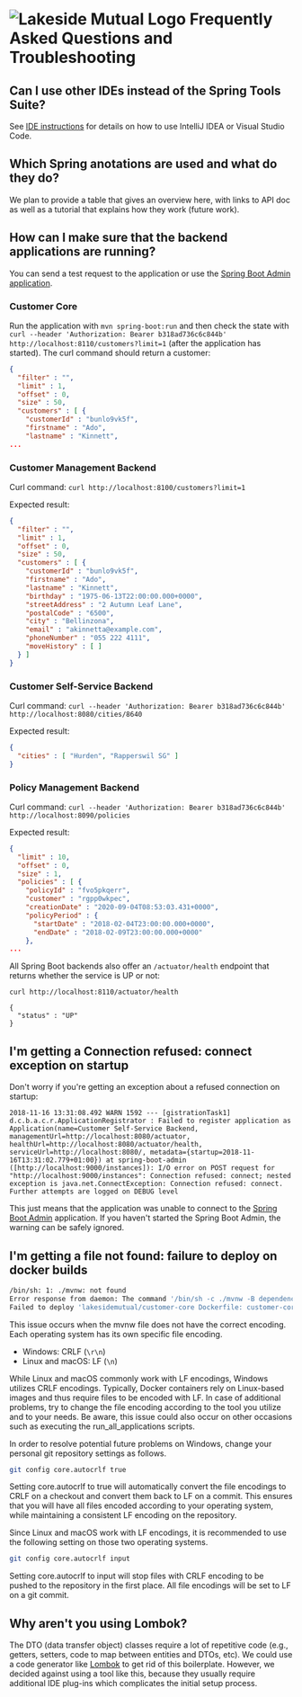 # ![Lakeside Mutual Logo](./resources/logo-32x32.png) Frequently Asked Questions and Troubleshooting

## Can I use other IDEs instead of the Spring Tools Suite?

See [IDE instructions](./IDE_INSTRUCTIONS.md) for details on how to use IntelliJ IDEA or Visual Studio Code.

## Which Spring anotations are used and what do they do? 

We plan to provide a table that gives an overview here, with links to API doc as well as a tutorial that explains how they work (future work).

## How can I make sure that the backend applications are running?

You can send a test request to the application or use the [Spring Boot Admin application](spring-boot-admin/README.md). 

### Customer Core
Run the application with `mvn spring-boot:run` and then check the state with `curl --header 'Authorization: Bearer b318ad736c6c844b' http://localhost:8110/customers?limit=1` (after the application has started). The curl command should return a customer:

```json
{
  "filter" : "",
  "limit" : 1,
  "offset" : 0,
  "size" : 50,
  "customers" : [ {
    "customerId" : "bunlo9vk5f",
    "firstname" : "Ado",
    "lastname" : "Kinnett",
...
```

### Customer Management Backend
Curl command: `curl http://localhost:8100/customers?limit=1`

Expected result:

```json
{
  "filter" : "",
  "limit" : 1,
  "offset" : 0,
  "size" : 50,
  "customers" : [ {
    "customerId" : "bunlo9vk5f",
    "firstname" : "Ado",
    "lastname" : "Kinnett",
    "birthday" : "1975-06-13T22:00:00.000+0000",
    "streetAddress" : "2 Autumn Leaf Lane",
    "postalCode" : "6500",
    "city" : "Bellinzona",
    "email" : "akinnetta@example.com",
    "phoneNumber" : "055 222 4111",
    "moveHistory" : [ ]
  } ]
}
```

### Customer Self-Service Backend
Curl command: `curl --header 'Authorization: Bearer b318ad736c6c844b' http://localhost:8080/cities/8640`

Expected result:

```json
{
  "cities" : [ "Hurden", "Rapperswil SG" ]
}
```

### Policy Management Backend
Curl command: `curl --header 'Authorization: Bearer b318ad736c6c844b' http://localhost:8090/policies`

Expected result:

```json
{
  "limit" : 10,
  "offset" : 0,
  "size" : 1,
  "policies" : [ {
    "policyId" : "fvo5pkqerr",
    "customer" : "rgpp0wkpec",
    "creationDate" : "2020-09-04T08:53:03.431+0000",
    "policyPeriod" : {
      "startDate" : "2018-02-04T23:00:00.000+0000",
      "endDate" : "2018-02-09T23:00:00.000+0000"
    },
...
```

All Spring Boot backends also offer an `/actuator/health` endpoint that returns whether the service is UP or not:

```
curl http://localhost:8110/actuator/health 

{
  "status" : "UP"
}                         
```

## I'm getting a Connection refused: connect exception on startup 

Don't worry if you're getting an exception about a refused connection on startup:

```
2018-11-16 13:31:08.492 WARN 1592 --- [gistrationTask1] d.c.b.a.c.r.ApplicationRegistrator : Failed to register application as Application(name=Customer Self-Service Backend, managementUrl=http://localhost:8080/actuator, healthUrl=http://localhost:8080/actuator/health, serviceUrl=http://localhost:8080/, metadata={startup=2018-11-16T13:31:02.779+01:00}) at spring-boot-admin ([http://localhost:9000/instances]): I/O error on POST request for "http://localhost:9000/instances": Connection refused: connect; nested exception is java.net.ConnectException: Connection refused: connect. Further attempts are logged on DEBUG level
```

This just means that the application was unable to connect to the [Spring Boot Admin](spring-boot-admin) application. If you haven't started the Spring Boot Admin, the warning can be safely ignored.

## I'm getting a file not found: failure to deploy on docker builds

````bash
/bin/sh: 1: ./mvnw: not found
Error response from daemon: The command '/bin/sh -c ./mvnw -B dependency:go-offline' returned a non-zero code: 127
Failed to deploy 'lakesidemutual/customer-core Dockerfile: customer-core/Dockerfile': Can't retrieve image ID from build stream
````

This issue occurs when the mvnw file does not have the correct encoding.
Each operating system has its own specific file encoding.

- Windows: CRLF (`\r\n`)
- Linux and macOS: LF (`\n`)

While Linux and macOS commonly work with LF encodings, Windows utilizes CRLF encodings.
Typically, Docker containers rely on Linux-based images and thus require files to be encoded with LF.
In case of additional problems, try to change the file encoding according to the tool you utilize and to your needs.
Be aware, this issue could also occur on other occasions such as executing the run_all_applications scripts.

In order to resolve potential future problems on Windows, change your personal git repository settings as follows.
```bash
git config core.autocrlf true
```
Setting core.autocrlf to true will automatically convert the file encodings to CRLF on a checkout and convert them back to LF on a commit.
This ensures that you will have all files encoded according to your operating system, while maintaining a consistent LF encoding on the repository.

Since Linux and macOS work with LF encodings, it is recommended to use the following setting on those two operating systems.
```bash
git config core.autocrlf input
```
Setting core.autocrlf to input will stop files with CRLF encoding to be pushed to the repository in the first place.
All file encodings will be set to LF on a git commit.

## Why aren't you using Lombok?
The DTO (data transfer object) classes require a lot of repetitive code (e.g., getters, setters, code to map between entities and DTOs, etc).
We could use a code generator like [Lombok](https://projectlombok.org/) to get rid of this boilerplate. However, we decided against using a tool like this, because they usually require additional IDE plug-ins which complicates the initial setup process.
